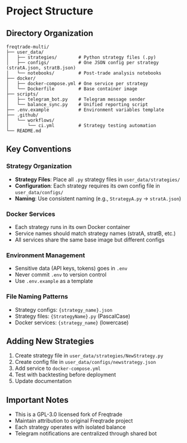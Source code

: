 # Project Structure

## Directory Organization

```
freqtrade-multi/
├── user_data/
│   ├── strategies/        # Python strategy files (.py)
│   ├── configs/           # One JSON config per strategy (stratA.json, stratB.json)
│   └── notebooks/         # Post-trade analysis notebooks
├── docker/
│   ├── docker-compose.yml # One service per strategy
│   └── Dockerfile         # Base container image
├── scripts/
│   ├── telegram_bot.py    # Telegram message sender
│   └── balance_sync.py    # Unified reporting script
├── .env.example           # Environment variables template
├── .github/
│   └── workflows/
│       └── ci.yml         # Strategy testing automation
└── README.md
```

## Key Conventions

### Strategy Organization
- **Strategy Files**: Place all `.py` strategy files in `user_data/strategies/`
- **Configuration**: Each strategy requires its own config file in `user_data/configs/`
- **Naming**: Use consistent naming (e.g., `StrategyA.py` → `stratA.json`)

### Docker Services
- Each strategy runs in its own Docker container
- Service names should match strategy names (stratA, stratB, etc.)
- All services share the same base image but different configs

### Environment Management
- Sensitive data (API keys, tokens) goes in `.env`
- Never commit `.env` to version control
- Use `.env.example` as a template

### File Naming Patterns
- Strategy configs: `{strategy_name}.json`
- Strategy files: `{StrategyName}.py` (PascalCase)
- Docker services: `{strategy_name}` (lowercase)

## Adding New Strategies

1. Create strategy file in `user_data/strategies/NewStrategy.py`
2. Create config file in `user_data/configs/newstrategy.json`
3. Add service to `docker-compose.yml`
4. Test with backtesting before deployment
5. Update documentation

## Important Notes
- This is a GPL-3.0 licensed fork of Freqtrade
- Maintain attribution to original Freqtrade project
- Each strategy operates with isolated balance
- Telegram notifications are centralized through shared bot